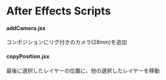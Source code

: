 After Effects Scripts
====================
#### addCamera.jsx
コンポジションにリグ付きのカメラ(28mm)を追加
#### copyPosition.jsx
最後に選択したレイヤーの位置に、他の選択したレイヤーを移動
